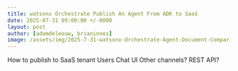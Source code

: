 ```yaml
---
title: watsonx Orchestrate Publish An Agent From ADK to SaaS
date: 2025-07-31 09:00:00 +/-0000
layout: post
author: [adamdeleeuw, brianinnes]
image: /assets/img/2025-7-31-watsonx-Orchestrate-Agent-Document-Comparison/watsonxassistant_lifecycle_1x1_16x9.jpeg
---
```


How to publish to SaaS tenant
Users
Chat UI
Other channels?
REST API?

